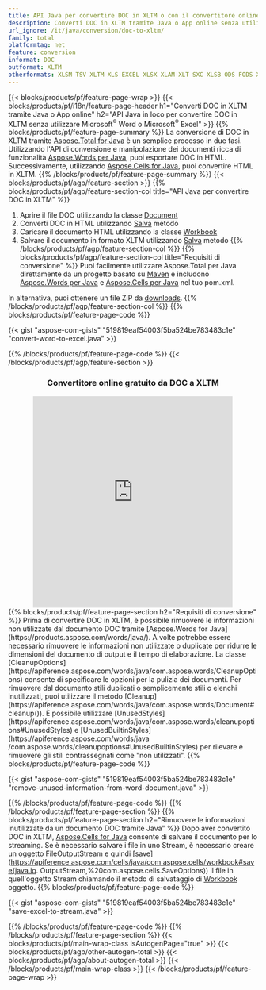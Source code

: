 ```yaml
---
title: API Java per convertire DOC in XLTM o con il convertitore online gratuito
description: Converti DOC in XLTM tramite Java o App online senza utilizzare Microsoft Word o Microsoft Excel o in linea. Prova rapidamente il convertitore online gratuito da DOC a XLTM prima di integrare il codice. 
url_ignore: /it/java/conversion/doc-to-xltm/
family: total
platformtag: net
feature: conversion
informat: DOC
outformat: XLTM
otherformats: XLSM TSV XLTM XLS EXCEL XLSX XLAM XLT SXC XLSB ODS FODS XLTX DIF
---
```

{{< blocks/products/pf/feature-page-wrap >}}
{{< blocks/products/pf/i18n/feature-page-header h1="Converti DOC in XLTM tramite Java o App online" h2="API Java in loco per convertire DOC in XLTM senza utilizzare Microsoft<sup>&reg;</sup> Word o Microsoft<sup>&reg;</sup> Excel" >}}
{{% blocks/products/pf/feature-page-summary %}}
La conversione di DOC in XLTM tramite [Aspose.Total for Java](https://products.aspose.com/total/java/) è un semplice processo in due fasi. Utilizzando l'API di conversione e manipolazione dei documenti ricca di funzionalità [Aspose.Words per Java](https://products.aspose.com/words/java/), puoi esportare DOC in HTML. Successivamente, utilizzando [Aspose.Cells for Java](https://products.aspose.com/cells/java/), puoi convertire HTML in XLTM.
{{% /blocks/products/pf/feature-page-summary  %}}
{{< blocks/products/pf/agp/feature-section >}}
{{% blocks/products/pf/agp/feature-section-col title="API Java per convertire DOC in XLTM" %}}
1. Aprire il file DOC utilizzando la classe [Document](https://apiference.aspose.com/words/java/com.aspose.words/Document)
2. Converti DOC in HTML utilizzando [Salva](https://apiference.aspose.com/words/java/com.aspose.words/Document#save(java.lang.String,com.aspose.words.SaveOptions) ) metodo
3. Caricare il documento HTML utilizzando la classe [Workbook](https://apiference.aspose.com/cells/java/com.aspose.cells/Workbook)
4. Salvare il documento in formato XLTM utilizzando [Salva](https://apiference.aspose.com/cells/java/com.aspose.cells/workbook#save(java.lang.String,%20com.aspose.cells.SaveOptions)) metodo
{{% /blocks/products/pf/agp/feature-section-col %}}
{{% blocks/products/pf/agp/feature-section-col title="Requisiti di conversione" %}}
Puoi facilmente utilizzare Aspose.Total per Java direttamente da un progetto basato su [Maven](https://releases.aspose.com/total/java/) e includono [Aspose.Words per Java](https://docs.aspose.com/words/java/installation/) e [Aspose.Cells per Java](https://docs.aspose.com/cells/java/installation/) nel tuo pom.xml.

In alternativa, puoi ottenere un file ZIP da [downloads](https://releases.aspose.com/total/java).
{{% /blocks/products/pf/agp/feature-section-col %}}
{{% blocks/products/pf/feature-page-code %}}

{{< gist "aspose-com-gists" "519819eaf54003f5ba524be783483c1e" "convert-word-to-excel.java" >}}


{{% /blocks/products/pf/feature-page-code %}}
{{< /blocks/products/pf/agp/feature-section >}}

<div class="container-fluid agp-content bg-white aboutfile box-1 vh100 section nopbtm">
<div class=container>
<div class=row>
<div class="demobox tc col-md-12 padding-0" align="center">

<h3>Convertitore online gratuito da DOC a XLTM</h3>

<iframe style="border: none; height: 426px;" scrolling="no" src="https://total-conversion-app-65z5r2lp.qa.k8s.dynabic.com/?to=xltm&from=doc" id="child-iframe" width="80%"></iframe>

</div></div>
</div></div>
{{% blocks/products/pf/feature-page-section  h2="Requisiti di conversione" %}}
Prima di convertire DOC in XLTM, è possibile rimuovere le informazioni non utilizzate dal documento DOC tramite [Aspose.Words for Java](https://products.aspose.com/words/java/). A volte potrebbe essere necessario rimuovere le informazioni non utilizzate o duplicate per ridurre le dimensioni del documento di output e il tempo di elaborazione. La classe [CleanupOptions](https://apiference.aspose.com/words/java/com.aspose.words/CleanupOptions) consente di specificare le opzioni per la pulizia dei documenti. Per rimuovere dal documento stili duplicati o semplicemente stili o elenchi inutilizzati, puoi utilizzare il metodo [Cleanup](https://apiference.aspose.com/words/java/com.aspose.words/Document#cleanup()). È possibile utilizzare [UnusedStyles](https://apiference.aspose.com/words/java/com.aspose.words/cleanupoptions#UnusedStyles) e [UnusedBuiltinStyles](https://apiference.aspose.com/words/java /com.aspose.words/cleanupoptions#UnusedBuiltinStyles) per rilevare e rimuovere gli stili contrassegnati come "non utilizzati".  
{{% blocks/products/pf/feature-page-code %}}

{{< gist "aspose-com-gists" "519819eaf54003f5ba524be783483c1e" "remove-unused-information-from-word-document.java" >}}

{{% /blocks/products/pf/feature-page-code  %}}
{{% /blocks/products/pf/feature-page-section %}}
{{% blocks/products/pf/feature-page-section  h2="Rimuovere le informazioni inutilizzate da un documento DOC tramite Java" %}}
Dopo aver convertito DOC in XLTM, [Aspose.Cells for Java](https://products.aspose.com/cells/java/) consente di salvare il documento per lo streaming. Se è necessario salvare i file in uno Stream, è necessario creare un oggetto FileOutputStream e quindi [save](https://apiference.aspose.com/cells/java/com.aspose.cells/workbook#save(java.io. OutputStream,%20com.aspose.cells.SaveOptions)) il file in quell'oggetto Stream chiamando il metodo di salvataggio di [Workbook](https://apiference.aspose.com/cells/java/com.aspose.cells/Workbook) oggetto. 
{{% blocks/products/pf/feature-page-code %}}

{{< gist "aspose-com-gists" "519819eaf54003f5ba524be783483c1e" "save-excel-to-stream.java" >}}

{{% /blocks/products/pf/feature-page-code  %}}
{{% /blocks/products/pf/feature-page-section %}}
{{< blocks/products/pf/main-wrap-class isAutogenPage="true" >}}
{{< blocks/products/pf/agp/other-autogen-total >}}
{{< blocks/products/pf/agp/about-autogen-total >}}
{{< /blocks/products/pf/main-wrap-class >}}
{{< /blocks/products/pf/feature-page-wrap >}}